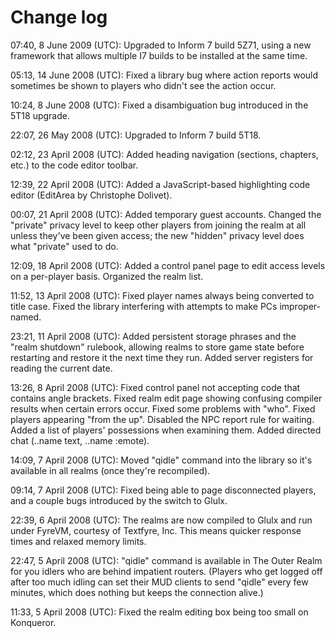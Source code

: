 # Change log
07:40, 8 June 2009 (UTC): Upgraded to Inform 7 build 5Z71, using a new framework that allows multiple I7 builds to be installed at the same time.

05:13, 14 June 2008 (UTC): Fixed a library bug where action reports would sometimes be shown to players who didn't see the action occur.

10:24, 8 June 2008 (UTC): Fixed a disambiguation bug introduced in the 5T18 upgrade.

22:07, 26 May 2008 (UTC): Upgraded to Inform 7 build 5T18.

02:12, 23 April 2008 (UTC): Added heading navigation (sections, chapters, etc.) to the code editor toolbar.

12:39, 22 April 2008 (UTC): Added a JavaScript-based highlighting code editor (EditArea by Christophe Dolivet).

00:07, 21 April 2008 (UTC): Added temporary guest accounts. Changed the "private" privacy level to keep other players from joining the realm at all unless they've been given access; the new "hidden" privacy level does what "private" used to do.

12:09, 18 April 2008 (UTC): Added a control panel page to edit access levels on a per-player basis. Organized the realm list.

11:52, 13 April 2008 (UTC): Fixed player names always being converted to title case. Fixed the library interfering with attempts to make PCs improper-named.

23:21, 11 April 2008 (UTC): Added persistent storage phrases and the "realm shutdown" rulebook, allowing realms to store game state before restarting and restore it the next time they run. Added server registers for reading the current date.

13:26, 8 April 2008 (UTC): Fixed control panel not accepting code that contains angle brackets. Fixed realm edit page showing confusing compiler results when certain errors occur. Fixed some problems with "who". Fixed players appearing "from the up". Disabled the NPC report rule for waiting. Added a list of players' possessions when examining them. Added directed chat (..name text, ..name :emote).

14:09, 7 April 2008 (UTC): Moved "qidle" command into the library so it's available in all realms (once they're recompiled).

09:14, 7 April 2008 (UTC): Fixed being able to page disconnected players, and a couple bugs introduced by the switch to Glulx.

22:39, 6 April 2008 (UTC): The realms are now compiled to Glulx and run under FyreVM, courtesy of Textfyre, Inc. This means quicker response times and relaxed memory limits.

22:47, 5 April 2008 (UTC): "qidle" command is available in The Outer Realm for you idlers who are behind impatient routers. (Players who get logged off after too much idling can set their MUD clients to send "qidle" every few minutes, which does nothing but keeps the connection alive.)

11:33, 5 April 2008 (UTC): Fixed the realm editing box being too small on Konqueror.